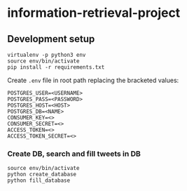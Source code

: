 # information-retrieval-project

## Development setup
    virtualenv -p python3 env
    source env/bin/activate
    pip install -r requirements.txt

Create `.env` file in root path replacing the bracketed values:

	POSTGRES_USER=<USERNAME>
	POSTGRES_PASS=<PASSWORD>
	POSTGRES_HOST=<HOST>
	POSTGRES_DB=<NAME>
    CONSUMER_KEY=<>
    CONSUMER_SECRET=<>
    ACCESS_TOKEN=<>
    ACCESS_TOKEN_SECRET=<>


### Create DB, search and fill tweets in DB
    source env/bin/activate
	python create_database
	python fill_database

